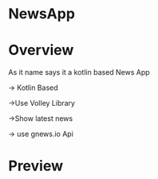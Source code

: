 # NewsApp

# Overview
As it name says it a kotlin based News App

-> Kotlin Based

->Use Volley Library

->Show latest news

-> use gnews.io Api

# Preview

